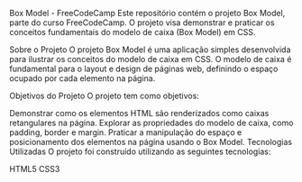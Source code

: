 Box Model - FreeCodeCamp
Este repositório contém o projeto Box Model, parte do curso FreeCodeCamp. O projeto visa demonstrar e praticar os conceitos fundamentais do modelo de caixa (Box Model) em CSS.

Sobre o Projeto
O projeto Box Model é uma aplicação simples desenvolvida para ilustrar os conceitos do modelo de caixa em CSS. O modelo de caixa é fundamental para o layout e design de páginas web, definindo o espaço ocupado por cada elemento na página.

Objetivos do Projeto
O projeto tem como objetivos:

Demonstrar como os elementos HTML são renderizados como caixas retangulares na página.
Explorar as propriedades do modelo de caixa, como padding, border e margin.
Praticar a manipulação do espaço e posicionamento dos elementos na página usando o Box Model.
Tecnologias Utilizadas
O projeto foi construído utilizando as seguintes tecnologias:

HTML5
CSS3
